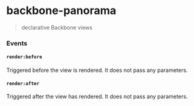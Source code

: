 # backbone-panorama

> declarative Backbone views

### Events

#### `render:before`

Triggered before the view is rendered. It does not pass any parameters.

#### `render:after`

Triggered after the view has rendered. It does not pass any parameters.